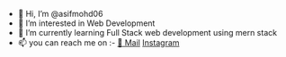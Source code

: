 - 👋 Hi, I’m @asifmohd06
- 👀 I’m interested in Web Development
- 🌱 I’m currently learning Full Stack web development using mern stack
- 📫 you can  reach me on :-  <a href='mailto:itsmeasif0695@gmail.com'>📧 Mail</a> <a href='https://www.instagram.com/asif_mohd._/'>Instagram</a>

<!---
asifmohd06/asifmohd06 is a ✨ special ✨ repository because its `README.md` (this file) appears on your GitHub profile.
You can click the Preview link to take a look at your changes.
--->
